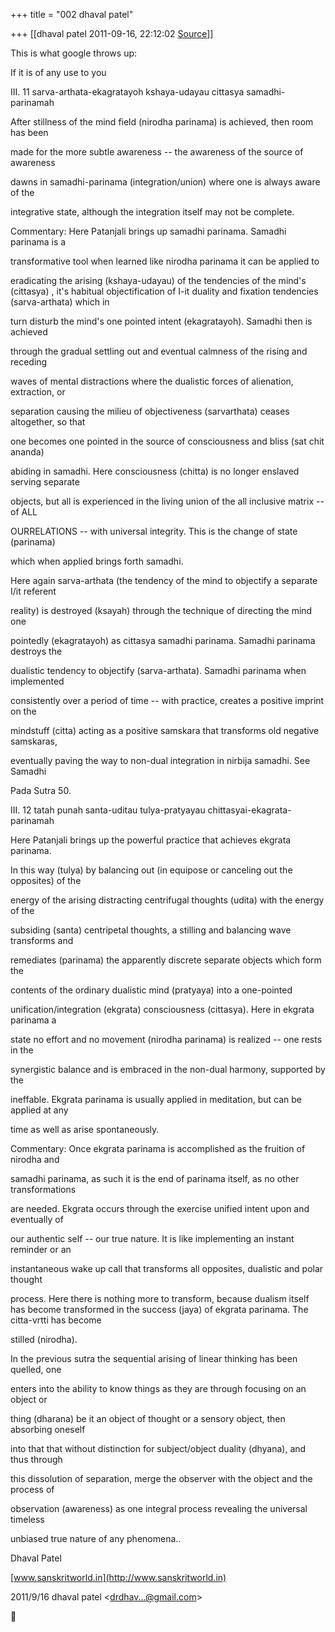 +++
title = "002 dhaval patel"

+++
[[dhaval patel	2011-09-16, 22:12:02 [Source](https://groups.google.com/g/samskrita/c/Lf5AjBtty0g)]]



This is what google throws up:

If it is of any use to you

  

  

  

III. 11 sarva-arthata-ekagratayoh kshaya-udayau cittasya samadhi-parinamah

  

After stillness of the mind field (nirodha parinama) is achieved, then room has been

made for the more subtle awareness -- the awareness of the source of awareness

dawns in samadhi-parinama (integration/union) where one is always aware of the

integrative state, although the integration itself may not be complete.

Commentary: Here Patanjali brings up samadhi parinama. Samadhi parinama is a

transformative tool when learned like nirodha parinama it can be applied to

eradicating the arising (kshaya-udayau) of the tendencies of the mind's (cittasya) , it's habitual objectification of I-it duality and fixation tendencies (sarva-arthata) which in

turn disturb the mind's one pointed intent (ekagratayoh). Samadhi then is achieved

through the gradual settling out and eventual calmness of the rising and receding

waves of mental distractions where the dualistic forces of alienation, extraction, or

separation causing the milieu of objectiveness (sarvarthata) ceases altogether, so that

one becomes one pointed in the source of consciousness and bliss (sat chit ananda)

abiding in samadhi. Here consciousness (chitta) is no longer enslaved serving separate

objects, but all is experienced in the living union of the all inclusive matrix -- of ALL

OURRELATIONS -- with universal integrity. This is the change of state (parinama)

which when applied brings forth samadhi.

Here again sarva-arthata (the tendency of the mind to objectify a separate I/it referent

reality) is destroyed (ksayah) through the technique of directing the mind one

pointedly (ekagratayoh) as cittasya samadhi parinama. Samadhi parinama destroys the

dualistic tendency to objectify (sarva-arthata). Samadhi parinama when implemented

consistently over a period of time -- with practice, creates a positive imprint on the

mindstuff (citta) acting as a positive samskara that transforms old negative samskaras,

eventually paving the way to non-dual integration in nirbija samadhi. See Samadhi

Pada Sutra 50.

  

  

III. 12 tatah punah santa-uditau tulya-pratyayau chittasyai-ekagrata-parinamah

  

  

Here Patanjali brings up the powerful practice that achieves ekgrata parinama.

In this way (tulya) by balancing out (in equipose or canceling out the opposites) of the

energy of the arising distracting centrifugal thoughts (udita) with the energy of the

subsiding (santa) centripetal thoughts, a stilling and balancing wave transforms and

remediates (parinama) the apparently discrete separate objects which form the

contents of the ordinary dualistic mind (pratyaya) into a one-pointed

unification/integration (ekgrata) consciousness (cittasya). Here in ekgrata parinama a

state no effort and no movement (nirodha parinama) is realized -- one rests in the

synergistic balance and is embraced in the non-dual harmony, supported by the

ineffable. Ekgrata parinama is usually applied in meditation, but can be applied at any

time as well as arise spontaneously.

Commentary: Once ekgrata parinama is accomplished as the fruition of nirodha and

samadhi parinama, as such it is the end of parinama itself, as no other transformations

are needed. Ekgrata occurs through the exercise unified intent upon and eventually of

our authentic self -- our true nature. It is like implementing an instant reminder or an

instantaneous wake up call that transforms all opposites, dualistic and polar thought

process. Here there is nothing more to transform, because dualism itself has become transformed in the success (jaya) of ekgrata parinama. The citta-vrtti has become

stilled (nirodha).

In the previous sutra the sequential arising of linear thinking has been quelled, one

enters into the ability to know things as they are through focusing on an object or

thing (dharana) be it an object of thought or a sensory object, then absorbing oneself

into that that without distinction for subject/object duality (dhyana), and thus through

this dissolution of separation, merge the observer with the object and the process of

observation (awareness) as one integral process revealing the universal timeless

unbiased true nature of any phenomena..

  

  

Dhaval Patel

[www.sanskritworld.in](http://www.sanskritworld.in)

  

2011/9/16 dhaval patel \<[drdhav...@gmail.com]()\>



